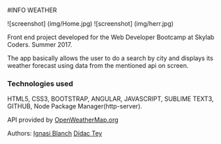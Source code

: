#INFO WEATHER

![screenshot] (img/Home.jpg)
![screenshot] (img/herr.jpg)

Front end project developed for the Web Developer Bootcamp at Skylab Coders. Summer 2017.

The app basically allows the user to do a search by city and displays its weather forecast using data from the mentioned api on screen.

### Technologies used
HTML5, CSS3, BOOTSTRAP, ANGULAR, JAVASCRIPT, SUBLIME TEXT3, GITHUB,
Node Package Manager(http-server).

API provided by [OpenWeatherMap.org](https://openweathermap.org/api)


Authors: 
[Ignasi Blanch](github.com/ignblanch)
[Dídac Tey](github.com/Toreex)







